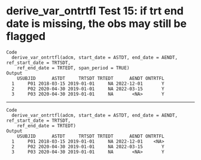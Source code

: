 # derive_var_ontrtfl Test 15: if trt end date is missing, the obs may still be flagged

    Code
      derive_var_ontrtfl(adcm, start_date = ASTDT, end_date = AENDT, ref_start_date = TRTSDT,
        ref_end_date = TRTEDT, span_period = TRUE)
    Output
        USUBJID      ASTDT     TRTSDT TRTEDT      AENDT ONTRTFL
      1     P01 2018-03-15 2019-01-01     NA 2022-12-01       Y
      2     P02 2020-04-30 2019-01-01     NA 2022-03-15       Y
      3     P03 2020-04-30 2019-01-01     NA       <NA>       Y

---

    Code
      derive_var_ontrtfl(adcm, start_date = ASTDT, end_date = AENDT, ref_start_date = TRTSDT,
        ref_end_date = TRTEDT)
    Output
        USUBJID      ASTDT     TRTSDT TRTEDT      AENDT ONTRTFL
      1     P01 2018-03-15 2019-01-01     NA 2022-12-01    <NA>
      2     P02 2020-04-30 2019-01-01     NA 2022-03-15       Y
      3     P03 2020-04-30 2019-01-01     NA       <NA>       Y

